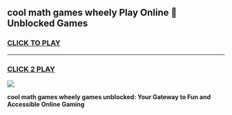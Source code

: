 
## cool math games wheely Play Online 👋 Unblocked Games
<h3>
<a href="https://news.freeplayer.one?title=cool_math_games_wheely&ref=17CMG">CLICK TO PLAY</a></h3>
<hr>

<h3>
<a href="https://news.freeplayer.one?title=cool_math_games_wheely&ref=17CMG">CLICK 2 PLAY</a>
  
</h3>

<a href="https://news.freeplayer.one?title=cool_math_games_wheely&ref=17CMG/"><img src="https://clearcache.store/games.png"></a>


**cool math games wheely games unblocked: Your Gateway to Fun and Accessible Online Gaming**
